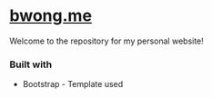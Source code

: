 # [bwong.me](https://www.bwong.me)
Welcome to the repository for my personal website!

### Built with
- Bootstrap - Template used
